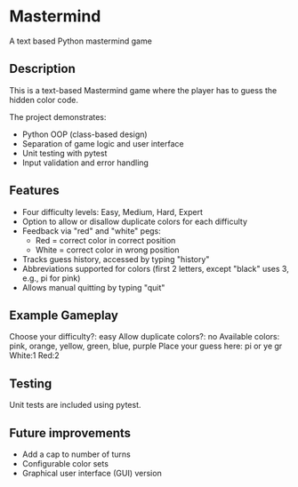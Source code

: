 # Mastermind
A text based Python mastermind game

## Description
This is a text-based Mastermind game where the player has to guess the hidden color code.

The project demonstrates:
- Python OOP (class-based design)
- Separation of game logic and user interface
- Unit testing with pytest
- Input validation and error handling

## Features
- Four difficulty levels: Easy, Medium, Hard, Expert
- Option to allow or disallow duplicate colors for each difficulty
- Feedback via "red" and "white" pegs:
    - Red = correct color in correct position
    - White = correct color in wrong position
- Tracks guess history, accessed by typing "history"
- Abbreviations supported for colors (first 2 letters, except "black" uses 3, e.g., pi for pink)
- Allows manual quitting by typing "quit"

## Example Gameplay
Choose your difficulty?: easy
Allow duplicate colors?: no
Available colors: pink, orange, yellow, green, blue, purple
Place your guess here: pi or ye gr
White:1 Red:2

## Testing 
Unit tests are included using pytest.

## Future improvements
- Add a cap to number of turns 
- Configurable color sets
- Graphical user interface (GUI) version